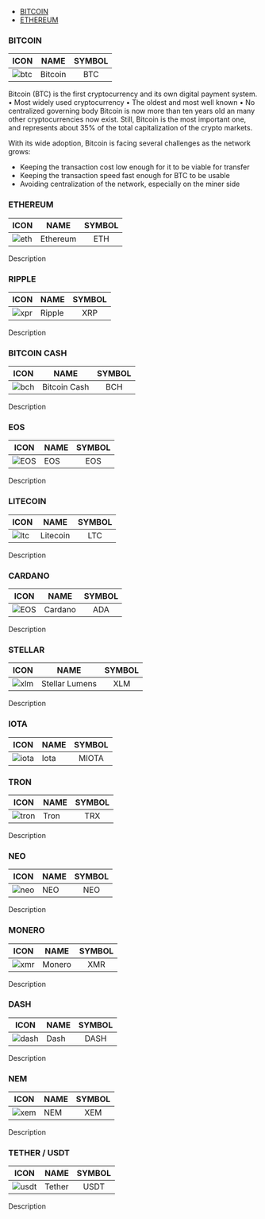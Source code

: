 - [BITCOIN](#bitcoin)
- [ETHEREUM](#ethereum)

### BITCOIN

| ICON | NAME       | SYMBOL           |
|-----| ------------- |:-------------:|
 ![btc](https://github.com/cjdowner/cryptocurrency-icons/blob/master/128/color/btc.png)| Bitcoin     | BTC |

Bitcoin (BTC) is the first cryptocurrency and its own digital payment system.
• Most widely used cryptocurrency
• The oldest and most well known
• No centralized governing body
Bitcoin is now more than ten years old an many other cryptocurrencies now exist. 
Still, Bitcoin is the most important one, and represents about 35% of the total capitalization of the crypto markets.

With its wide adoption, Bitcoin is facing several challenges as the network grows:
- Keeping the transaction cost low enough for it to be viable for transfer
- Keeping the transaction speed fast enough for BTC to be usable
- Avoiding centralization of the network, especially on the miner side

### ETHEREUM

ICON | NAME       | SYMBOL           |
|-----| ------------- |:-------------:|
| ![eth](https://github.com/cjdowner/cryptocurrency-icons/blob/master/128/color/eth.png)| Ethereum     | ETH |

Description

### RIPPLE

ICON | NAME       | SYMBOL           |
|-----| ------------- |:-------------:|
| ![xpr](https://github.com/cjdowner/cryptocurrency-icons/blob/master/128/color/xrp.png)| Ripple     | XRP |

Description

### BITCOIN CASH

ICON | NAME       | SYMBOL           |
|-----| ------------- |:-------------:| 
| ![bch](https://github.com/cjdowner/cryptocurrency-icons/blob/master/128/color/bch.png)| Bitcoin Cash     | BCH |

Description

### EOS

|ICON | NAME       | SYMBOL           |
|-------| ------------- |:-------------:
| ![EOS](https://github.com/cjdowner/cryptocurrency-icons/blob/master/128/color/eos.png)| EOS     | EOS |

Description

### LITECOIN

|ICON | NAME       | SYMBOL           |
|-------| ------------- |:-------------:
| ![ltc](https://github.com/cjdowner/cryptocurrency-icons/blob/master/128/color/ltc.png)| Litecoin     | LTC |

Description

### CARDANO

|ICON | NAME       | SYMBOL           |
|-------| ------------- |:-------------:
| ![EOS](https://github.com/cjdowner/cryptocurrency-icons/blob/master/128/color/ada.png)| Cardano     | ADA |

Description

### STELLAR

|ICON | NAME       | SYMBOL           |
|-------| ------------- |:-------------:
| ![xlm](https://github.com/cjdowner/cryptocurrency-icons/blob/master/128/color/xlm.png)| Stellar Lumens     | XLM |

Description

### IOTA

|ICON | NAME       | SYMBOL           |
|-------| ------------- |:-------------:
| ![iota](https://github.com/cjdowner/cryptocurrency-icons/blob/master/128/color/miota.png)| Iota     | MIOTA |

### TRON

|ICON | NAME       | SYMBOL           |
|-------| ------------- |:-------------:
| ![tron](https://github.com/cjdowner/cryptocurrency-icons/blob/master/128/color/trx.png)| Tron     | TRX |

Description

### NEO

|ICON | NAME       | SYMBOL           |
|-------| ------------- |:-------------:
| ![neo](https://github.com/cjdowner/cryptocurrency-icons/blob/master/128/color/neo.png)| NEO     | NEO |

Description

### MONERO

|ICON | NAME       | SYMBOL           |
|-------| ------------- |:-------------:
| ![xmr](https://github.com/cjdowner/cryptocurrency-icons/blob/master/128/color/xmr.png)| Monero     | XMR |

Description

### DASH

|ICON | NAME       | SYMBOL           |
|-------| ------------- |:-------------:
| ![dash](https://github.com/cjdowner/cryptocurrency-icons/blob/master/128/color/dash.png)| Dash     | DASH |

Description

### NEM

|ICON | NAME       | SYMBOL           |
|-------| ------------- |:-------------:
| ![xem](https://github.com/cjdowner/cryptocurrency-icons/blob/master/128/color/xem.png)| NEM     | XEM |

Description

### TETHER / USDT

|ICON | NAME       | SYMBOL           |
|-------| ------------- |:-------------:
| ![usdt](https://github.com/cjdowner/cryptocurrency-icons/blob/master/128/color/usdt.png)| Tether     | USDT |

Description
